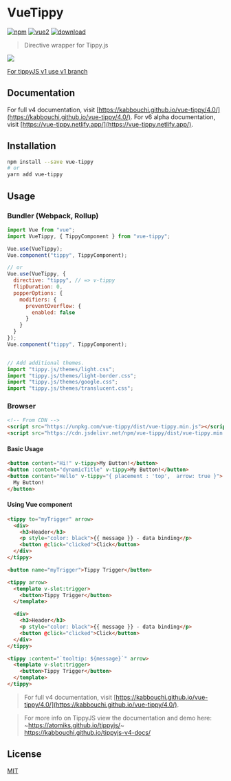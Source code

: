 # VueTippy

[![npm](https://img.shields.io/npm/v/vue-tippy.svg)](https://www.npmjs.com/package/vue-tippy) [![vue2](https://img.shields.io/badge/vue-2.x-brightgreen.svg)](https://vuejs.org/) [![download](https://img.shields.io/npm/dt/vue-tippy.svg)](https://www.npmjs.com/package/vue-tippy)

> Directive wrapper for Tippy.js

![](https://github.com/KABBOUCHI/vue-tippy/blob/master/preview.gif?v0.3.0)

<aside class="notice">
<a href="https://github.com/KABBOUCHI/vue-tippy/tree/v1">For tippyJS v1 use v1 branch</a>
</aside>


## Documentation

For full v4 documentation, visit [https://kabbouchi.github.io/vue-tippy/4.0/](https://kabbouchi.github.io/vue-tippy/4.0/).
For v6 alpha documentation, visit [https://vue-tippy.netlify.app/](https://vue-tippy.netlify.app/).

## Installation

```bash
npm install --save vue-tippy
# or
yarn add vue-tippy
```

## Usage

### Bundler (Webpack, Rollup)

```js
import Vue from "vue";
import VueTippy, { TippyComponent } from "vue-tippy";

Vue.use(VueTippy);
Vue.component("tippy", TippyComponent);

// or
Vue.use(VueTippy, {
  directive: "tippy", // => v-tippy
  flipDuration: 0,
  popperOptions: {
    modifiers: {
      preventOverflow: {
        enabled: false
      }
    }
  }
});
Vue.component("tippy", TippyComponent);


// Add additional themes.
import "tippy.js/themes/light.css";
import "tippy.js/themes/light-border.css";
import "tippy.js/themes/google.css";
import "tippy.js/themes/translucent.css";
```

### Browser

```html
<!-- From CDN -->
<script src="https://unpkg.com/vue-tippy/dist/vue-tippy.min.js"></script>
<script src="https://cdn.jsdelivr.net/npm/vue-tippy/dist/vue-tippy.min.js"></script>
```

#### Basic Usage

```html
<button content="Hi!" v-tippy>My Button!</button>
<button :content="dynamicTitle" v-tippy>My Button!</button>
<button content="Hello" v-tippy="{ placement : 'top',  arrow: true }">
  My Button!
</button>
```

#### Using Vue component

```html
<tippy to="myTrigger" arrow>
  <div>
    <h3>Header</h3>
    <p style="color: black">{{ message }} - data binding</p>
    <button @click="clicked">Click</button>
  </div>
</tippy>

<button name="myTrigger">Tippy Trigger</button>
```

```html
<tippy arrow>
  <template v-slot:trigger>
    <button>Tippy Trigger</button>
  </template>

  <div>
    <h3>Header</h3>
    <p style="color: black">{{ message }} - data binding</p>
    <button @click="clicked">Click</button>
  </div>
</tippy>
```

```html
<tippy :content="`tooltip: ${message}`" arrow>
  <template v-slot:trigger>
    <button>Tippy Trigger</button>
  </template>
</tippy>
```

> For full v4 documentation, visit [https://kabbouchi.github.io/vue-tippy/4.0/](https://kabbouchi.github.io/vue-tippy/4.0/).

> For more info on TippyJS view the documentation and demo here: ~https://atomiks.github.io/tippyjs/~ https://kabbouchi.github.io/tippyjs-v4-docs/

## License

[MIT](http://opensource.org/licenses/MIT)
